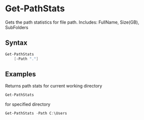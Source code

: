 # Get-PathStats

Gets the path statistics for file path. Includes: FullName, Size(GB), SubFolders

## Syntax
```powershell
Get-PathStats
    [-Path "."]
```

## Examples

Returns path stats for current working directory
```powershell
Get-PathStats
```

for specified directory
```powershell
Get-PathStats -Path C:\Users
```

